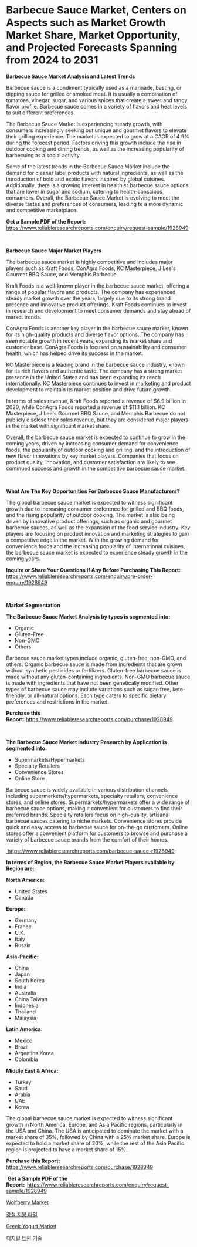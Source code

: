 <p><h1>Barbecue Sauce Market, Centers on Aspects such as Market Growth Market Share, Market Opportunity, and Projected Forecasts Spanning from 2024 to 2031</h1></p><p><strong>Barbecue Sauce Market Analysis and Latest Trends</strong></p>
<p><p>Barbecue sauce is a condiment typically used as a marinade, basting, or dipping sauce for grilled or smoked meat. It is usually a combination of tomatoes, vinegar, sugar, and various spices that create a sweet and tangy flavor profile. Barbecue sauce comes in a variety of flavors and heat levels to suit different preferences.</p><p>The Barbecue Sauce Market is experiencing steady growth, with consumers increasingly seeking out unique and gourmet flavors to elevate their grilling experience. The market is expected to grow at a CAGR of 4.9% during the forecast period. Factors driving this growth include the rise in outdoor cooking and dining trends, as well as the increasing popularity of barbecuing as a social activity.</p><p>Some of the latest trends in the Barbecue Sauce Market include the demand for cleaner label products with natural ingredients, as well as the introduction of bold and exotic flavors inspired by global cuisines. Additionally, there is a growing interest in healthier barbecue sauce options that are lower in sugar and sodium, catering to health-conscious consumers. Overall, the Barbecue Sauce Market is evolving to meet the diverse tastes and preferences of consumers, leading to a more dynamic and competitive marketplace.</p></p>
<p><strong>Get a Sample PDF of the Report:&nbsp;</strong> <a href="https://www.reliableresearchreports.com/enquiry/request-sample/1928949">https://www.reliableresearchreports.com/enquiry/request-sample/1928949</a></p>
<p>&nbsp;</p>
<p><strong>Barbecue Sauce Major Market Players</strong></p>
<p><p>The barbecue sauce market is highly competitive and includes major players such as Kraft Foods, ConAgra Foods, KC Masterpiece, J Lee's Gourmet BBQ Sauce, and Memphis Barbecue. </p><p>Kraft Foods is a well-known player in the barbecue sauce market, offering a range of popular flavors and products. The company has experienced steady market growth over the years, largely due to its strong brand presence and innovative product offerings. Kraft Foods continues to invest in research and development to meet consumer demands and stay ahead of market trends.</p><p>ConAgra Foods is another key player in the barbecue sauce market, known for its high-quality products and diverse flavor options. The company has seen notable growth in recent years, expanding its market share and customer base. ConAgra Foods is focused on sustainability and consumer health, which has helped drive its success in the market.</p><p>KC Masterpiece is a leading brand in the barbecue sauce industry, known for its rich flavors and authentic taste. The company has a strong market presence in the United States and has been expanding its reach internationally. KC Masterpiece continues to invest in marketing and product development to maintain its market position and drive future growth.</p><p>In terms of sales revenue, Kraft Foods reported a revenue of $6.9 billion in 2020, while ConAgra Foods reported a revenue of $11.1 billion. KC Masterpiece, J Lee's Gourmet BBQ Sauce, and Memphis Barbecue do not publicly disclose their sales revenue, but they are considered major players in the market with significant market share. </p><p>Overall, the barbecue sauce market is expected to continue to grow in the coming years, driven by increasing consumer demand for convenience foods, the popularity of outdoor cooking and grilling, and the introduction of new flavor innovations by key market players. Companies that focus on product quality, innovation, and customer satisfaction are likely to see continued success and growth in the competitive barbecue sauce market.</p></p>
<p>&nbsp;</p>
<p><strong>What Are The Key Opportunities For Barbecue Sauce Manufacturers?</strong></p>
<p><p>The global barbecue sauce market is expected to witness significant growth due to increasing consumer preference for grilled and BBQ foods, and the rising popularity of outdoor cooking. The market is also being driven by innovative product offerings, such as organic and gourmet barbecue sauces, as well as the expansion of the food service industry. Key players are focusing on product innovation and marketing strategies to gain a competitive edge in the market. With the growing demand for convenience foods and the increasing popularity of international cuisines, the barbecue sauce market is expected to experience steady growth in the coming years.</p></p>
<p><strong>Inquire or Share Your Questions If Any Before Purchasing This Report:</strong> <a href="https://www.reliableresearchreports.com/enquiry/pre-order-enquiry/1928949">https://www.reliableresearchreports.com/enquiry/pre-order-enquiry/1928949</a></p>
<p>&nbsp;</p>
<p><strong>Market Segmentation</strong></p>
<p><strong>The Barbecue Sauce Market Analysis by types is segmented into:</strong></p>
<p><ul><li>Organic</li><li>Gluten-Free</li><li>Non-GMO</li><li>Others</li></ul></p>
<p><p>Barbecue sauce market types include organic, gluten-free, non-GMO, and others. Organic barbecue sauce is made from ingredients that are grown without synthetic pesticides or fertilizers. Gluten-free barbecue sauce is made without any gluten-containing ingredients. Non-GMO barbecue sauce is made with ingredients that have not been genetically modified. Other types of barbecue sauce may include variations such as sugar-free, keto-friendly, or all-natural options. Each type caters to specific dietary preferences and restrictions in the market.</p></p>
<p><strong>Purchase this Report:&nbsp;</strong><a href="https://www.reliableresearchreports.com/purchase/1928949">https://www.reliableresearchreports.com/purchase/1928949</a></p>
<p>&nbsp;</p>
<p><strong>The Barbecue Sauce Market Industry Research by Application is segmented into:</strong></p>
<p><ul><li>Supermarkets/Hypermarkets</li><li>Specialty Retailers</li><li>Convenience Stores</li><li>Online Store</li></ul></p>
<p><p>Barbecue sauce is widely available in various distribution channels including supermarkets/hypermarkets, specialty retailers, convenience stores, and online stores. Supermarkets/hypermarkets offer a wide range of barbecue sauce options, making it convenient for customers to find their preferred brands. Specialty retailers focus on high-quality, artisanal barbecue sauces catering to niche markets. Convenience stores provide quick and easy access to barbecue sauce for on-the-go customers. Online stores offer a convenient platform for customers to browse and purchase a variety of barbecue sauce brands from the comfort of their homes.</p></p>
<p><a href="https://www.reliableresearchreports.com/barbecue-sauce-r1928949">&nbsp;https://www.reliableresearchreports.com/barbecue-sauce-r1928949</a></p>
<p><strong>In terms of Region, the Barbecue Sauce Market Players available by Region are:</strong></p>
<p>
    <p> <strong> North America: </strong>
        <ul>
            <li>United States</li>
            <li>Canada</li>
        </ul>
        </p> 
    <p> <strong> Europe: </strong>
        <ul>
            <li>Germany</li>
            <li>France</li>
            <li>U.K.</li>
            <li>Italy</li>
            <li>Russia</li>
        </ul>
        </p> 
    <p> <strong> Asia-Pacific: </strong>
        <ul>
            <li>China</li>
            <li>Japan</li>
            <li>South Korea</li>
            <li>India</li>
            <li>Australia</li>
            <li>China Taiwan</li>
            <li>Indonesia</li>
            <li>Thailand</li>
            <li>Malaysia</li>
        </ul>
        </p> 
    <p> <strong> Latin America: </strong>
        <ul>
            <li>Mexico</li>
            <li>Brazil</li>
            <li>Argentina Korea</li>
            <li>Colombia</li>
        </ul>
        </p> 
    <p> <strong> Middle East & Africa: </strong>
        <ul>
            <li>Turkey</li>
            <li>Saudi</li>
            <li>Arabia</li>
            <li>UAE</li>
            <li>Korea</li>
        </ul>
    </p>
    </p>
<p><p>The global barbecue sauce market is expected to witness significant growth in North America, Europe, and Asia Pacific regions, particularly in the USA and China. The USA is anticipated to dominate the market with a market share of 35%, followed by China with a 25% market share. Europe is expected to hold a market share of 20%, while the rest of the Asia Pacific region is projected to have a market share of 15%.</p></p>
<p><strong>Purchase this Report: </strong><a href="https://www.reliableresearchreports.com/purchase/1928949">https://www.reliableresearchreports.com/purchase/1928949</a></p>
<p>&nbsp;<strong>Get a Sample PDF of the Report:&nbsp;&nbsp;</strong><a href="https://www.reliableresearchreports.com/enquiry/request-sample/1928949">https://www.reliableresearchreports.com/enquiry/request-sample/1928949</a></p>
<p><strong></strong></p>
<p><p><a href="https://github.com/RickHolmes3/Market-Research-Report-List-4/blob/main/wolfberry-market.md">Wolfberry Market</a></p><p><a href="https://github.com/Elenrrera7685/Market-Research-Report-List-1/blob/main/858701617125.md">강철 지붕 타일</a></p><p><a href="https://github.com/Krish2023na/Market-Research-Report-List-3/blob/main/greek-yogurt-market.md">Greek Yogurt Market</a></p><p><a href="https://github.com/vsn7qpua81q/Market-Research-Report-List-1/blob/main/540880317124.md">디지털 트윈 기술</a></p></p>